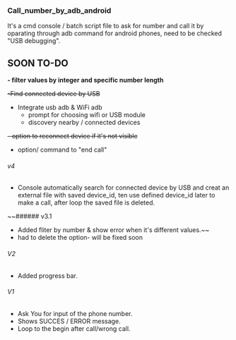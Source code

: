 ### Call_number_by_adb_android
It's a cmd console / batch script file to ask for number and call it by oparating through adb command for android phones, need to be checked "USB debugging".

## SOON  TO-DO

**- filter values by integer and specific number length**

~~-Find connected device by USB~~
- Integrate usb adb & WiFi adb
   - prompt for choosing wifi  or USB module
   - discovery nearby /  connected devices

 ~~- option to reconnect device if it's not visible~~

- option/ command to "end call"

###### v4
 - Console automatically search for connected device by USB and creat an external file with saved device_id, ten use defined device_id later to make a call, after loop the saved file is deleted.

~~###### v3.1
- Added fliter by number & show error when it's different values.~~
- had to delete the option- will be fixed soon


###### V2
- Added progress bar.

###### V1
- Ask You for input of the phone number.
- Shows SUCCES / ERROR message.
- Loop to the begin after call/wrong call.
